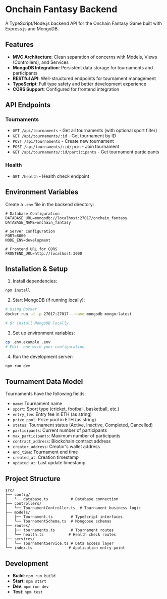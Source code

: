 # Onchain Fantasy Backend

A TypeScript/Node.js backend API for the Onchain Fantasy Game built with Express.js and MongoDB.

## Features

- **MVC Architecture**: Clean separation of concerns with Models, Views (Controllers), and Services
- **MongoDB Integration**: Persistent data storage for tournaments and participants
- **RESTful API**: Well-structured endpoints for tournament management
- **TypeScript**: Full type safety and better development experience
- **CORS Support**: Configured for frontend integration

## API Endpoints

### Tournaments
- `GET /api/tournaments` - Get all tournaments (with optional sport filter)
- `GET /api/tournaments/:id` - Get tournament by ID
- `POST /api/tournaments` - Create new tournament
- `POST /api/tournaments/:id/join` - Join tournament
- `GET /api/tournaments/:id/participants` - Get tournament participants

### Health
- `GET /health` - Health check endpoint

## Environment Variables

Create a `.env` file in the backend directory:

```env
# Database Configuration
DATABASE_URL=mongodb://localhost:27017/onchain_fantasy
DATABASE_NAME=onchain_fantasy

# Server Configuration
PORT=8000
NODE_ENV=development

# Frontend URL for CORS
FRONTEND_URL=http://localhost:3000
```

## Installation & Setup

1. Install dependencies:
```bash
npm install
```

2. Start MongoDB (if running locally):
```bash
# Using Docker
docker run -d -p 27017:27017 --name mongodb mongo:latest

# Or install MongoDB locally
```

3. Set up environment variables:
```bash
cp .env.example .env
# Edit .env with your configuration
```

4. Run the development server:
```bash
npm run dev
```

## Tournament Data Model

Tournaments have the following fields:
- `name`: Tournament name
- `sport`: Sport type (cricket, football, basketball, etc.)
- `entry_fee`: Entry fee in ETH (as string)
- `prize_pool`: Prize pool in ETH (as string)
- `status`: Tournament status (Active, Inactive, Completed, Cancelled)
- `participants`: Current number of participants
- `max_participants`: Maximum number of participants
- `contract_address`: Blockchain contract address
- `creator_address`: Creator's wallet address
- `end_time`: Tournament end time
- `created_at`: Creation timestamp
- `updated_at`: Last update timestamp

## Project Structure

```
src/
├── config/
│   └── database.ts          # Database connection
├── controllers/
│   └── TournamentController.ts  # Tournament business logic
├── models/
│   ├── Tournament.ts        # TypeScript interfaces
│   └── TournamentSchema.ts  # Mongoose schemas
├── routes/
│   ├── tournaments.ts       # Tournament routes
│   └── health.ts           # Health check routes
├── services/
│   └── TournamentService.ts # Data access layer
└── index.ts                # Application entry point
```

## Development

- **Build**: `npm run build`
- **Start**: `npm start`
- **Dev**: `npm run dev`
- **Test**: `npm test`
